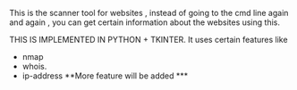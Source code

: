 This is the scanner tool for websites , instead of going to the cmd line again and again , you can get certain information about the websites using this.

THIS IS IMPLEMENTED IN PYTHON + TKINTER.
It uses certain features like 
* nmap
* whois.
* ip-address
**More feature will be added ***
